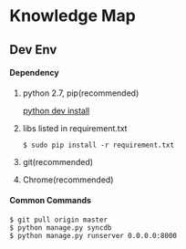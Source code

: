Knowledge Map
=============

Dev Env
-------

#### Dependency

1. python 2.7, pip(recommended)

    [python dev install](www.misspy.com/blog/2013/09/02/python-dev-env/)
2. libs listed in requirement.txt
    ```shell
    $ sudo pip install -r requirement.txt
    ```
3. git(recommended)
4. Chrome(recommended)

#### Common Commands

```shell
$ git pull origin master
$ python manage.py syncdb
$ python manage.py runserver 0.0.0.0:8000
```
